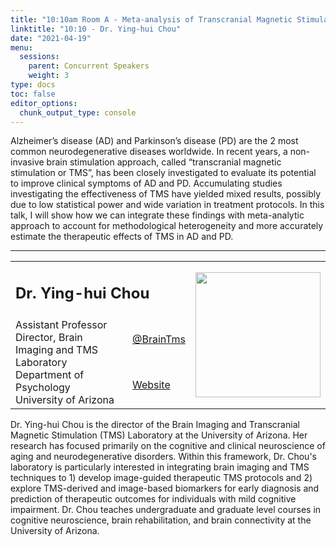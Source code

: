 ```yaml
---
title: "10:10am Room A - Meta-analysis of Transcranial Magnetic Stimulation Studies in Neurodegenerative Disorders"
linktitle: "10:10 - Dr. Ying-hui Chou"
date: "2021-04-19"
menu:
  sessions:
    parent: Concurrent Speakers
    weight: 3
type: docs
toc: false
editor_options:
  chunk_output_type: console
---
```


Alzheimer’s disease (AD) and Parkinson’s disease (PD) are the 2 most common neurodegenerative diseases worldwide. In recent years, a non-invasive brain stimulation approach, called “transcranial magnetic stimulation or TMS”, has been closely investigated to evaluate its potential to improve clinical symptoms of AD and PD. Accumulating studies investigating the effectiveness of TMS have yielded mixed results, possibly due to low statistical power and wide variation in treatment protocols. In this talk, I will show how we can integrate these findings with meta-analytic approach to account for methodological heterogeneity and more accurately estimate the therapeutic effects of TMS in AD and PD.

<hr style="width: 100%; text-align: center; margin-left: 0;" />

<TABLE class="bio-table">
<TR>
<TD COLSPAN="2"><h2>Dr. Ying-hui Chou</h2></TD>
<TD ROWSPAN="4"><img style="float: left;" src="/img/ying-hui-chou.jpg" width="200" /></TD>
</TR>
<TR>
<TD ROWSPAN="3">
Assistant Professor<br>
Director, Brain Imaging and TMS Laboratory<br>
Department of Psychology<br>
University of Arizona

</TD>

<TD><i class="fab fa-twitter"></i> <a href="https://twitter.com/BrainTms" target="_blank" rel="noopener">@BrainTms</a>
</TD>
</TR>
<TR>
<TD><i class="fa fa-link"></i> <a href="https://yinghuichou.wixsite.com/tmslab" target="_blank" rel="noopener">Website</a>
</TD>
</TR>
</TABLE>

Dr. Ying-hui Chou is the director of the Brain Imaging and Transcranial Magnetic Stimulation (TMS) Laboratory at the University of Arizona. Her research has focused primarily on the cognitive and clinical neuroscience of aging and neurodegenerative disorders. Within this framework, Dr. Chou's laboratory is particularly interested in integrating brain imaging and TMS techniques to 1) develop image-guided therapeutic TMS protocols and 2) explore TMS-derived and image-based biomarkers for early diagnosis and prediction of therapeutic outcomes for individuals with mild cognitive impairment. Dr. Chou teaches undergraduate and graduate level courses in cognitive neuroscience, brain rehabilitation, and brain connectivity at the University of Arizona.